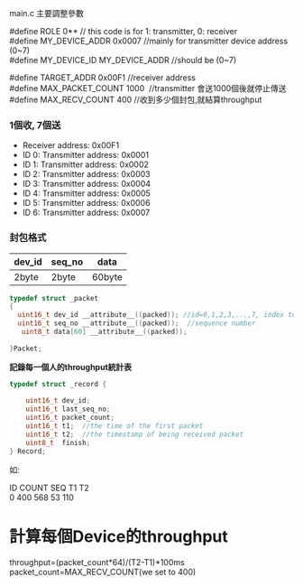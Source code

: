 
main.c 主要調整參數

\#define ROLE 0**  // this code is for  1: transmitter,  0: receiver   
\#define MY_DEVICE_ADDR  0x0007   //mainly for transmitter device address (0~7)    
\#define MY_DEVICE_ID  MY_DEVICE_ADDR   //should be (0~7)  


\#define TARGET_ADDR 0x00F1   //receiver address  
\#define MAX_PACKET_COUNT 1000  //transmitter 會送1000個後就停止傳送   
\#define MAX_RECV_COUNT 400  //收到多少個封包,就結算throughput    
 


### 1個收, 7個送

* Receiver address: 0x00F1
* ID 0:  Transmitter address: 0x0001
* ID 1:  Transmitter address: 0x0002
* ID 2:  Transmitter address: 0x0003
* ID 3:  Transmitter address: 0x0004
* ID 4:  Transmitter address: 0x0005
* ID 5:  Transmitter address: 0x0006
* ID 6:  Transmitter address: 0x0007


### 封包格式

dev_id | seq_no | data
-------|--------| -------------
2byte  | 2byte  | 60byte

```c
typedef struct _packet
{
  uint16_t dev_id __attribute__((packed)); //id=0,1,2,3,...,7, index to report table
  uint16_t seq_no __attribute__((packed));  //sequence number
   uint8_t data[60] __attribute__((packed));
	
}Packet;
```
**記錄每一個人的throughput統計表**

```c
typedef struct _record {
  
	uint16_t dev_id; 
	uint16_t last_seq_no; 
	uint16_t packet_count; 
	uint16_t t1;  //the time of the first packet
	uint16_t t2;  //the timestamp of being received packet
	uint8_t  finish;
} Record;
```
如:


ID COUNT SEQ T1 T2   
0  400  568   53  110


# 計算每個Device的throughput

throughput=(packet_count\*64)/(T2-T1)*100ms  <br>
packet_count=MAX_RECV_COUNT(we set to 400)
